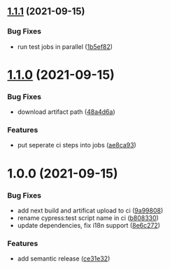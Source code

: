 ## [1.1.1](https://github.com/tim-richter/next-boiler/compare/v1.1.0...v1.1.1) (2021-09-15)


### Bug Fixes

* run test jobs in parallel ([1b5ef82](https://github.com/tim-richter/next-boiler/commit/1b5ef82de8a8eacc8110f91b1aee59e6b97e008e))

# [1.1.0](https://github.com/tim-richter/next-boiler/compare/v1.0.0...v1.1.0) (2021-09-15)


### Bug Fixes

* download artifact path ([48a4d6a](https://github.com/tim-richter/next-boiler/commit/48a4d6a0b521fe8ee61fa6e38c0eb567a7d5599a))


### Features

* put seperate ci steps into jobs ([ae8ca93](https://github.com/tim-richter/next-boiler/commit/ae8ca934c5dcd21732df790d8a41285da21dfaa4))

# 1.0.0 (2021-09-15)


### Bug Fixes

* add next build and artificat upload to ci ([9a99808](https://github.com/tim-richter/next-boiler/commit/9a99808668b56d7a1e3dd6643cc9bba89e6de223))
* rename cypress:test script name in ci ([b808330](https://github.com/tim-richter/next-boiler/commit/b808330f91df8fe02f705becc8f07a87b40eb343))
* update dependencies, fix i18n support ([8e6c272](https://github.com/tim-richter/next-boiler/commit/8e6c272d4ba902e41186fd7fcb680818bb4c04f3))


### Features

* add semantic release ([ce31e32](https://github.com/tim-richter/next-boiler/commit/ce31e323196a6dbfc88630b034af1bbfeacf019e))
